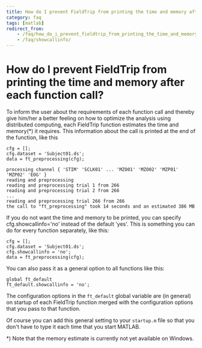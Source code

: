 ```yaml
---
title: How do I prevent FieldTrip from printing the time and memory after each function call?
category: faq
tags: [matlab]
redirect_from:
    - /faq/how_do_i_prevent_fieldtrip_from_printing_the_time_and_memory_after_each_function_call/
    - /faq/showcallinfo/
---
```


# How do I prevent FieldTrip from printing the time and memory after each function call?

To inform the user about the requirements of each function call and thereby give him/her a better feeling on how to optimize the analysis using distributed computing, each FieldTrip function estimates the time and memory(\*) it requires. This information about the call is printed at the end of the function, like this

    cfg = [];
    cfg.dataset = 'Subject01.ds';
    data = ft_preprocessing(cfg);

    processing channel { 'STIM' 'SCLK01' ... 'MZO01' 'MZO02' 'MZP01' 'MZP02' 'EOG' }
    reading and preprocessing
    reading and preprocessing trial 1 from 266
    reading and preprocessing trial 2 from 266
    ...
    reading and preprocessing trial 266 from 266
    the call to "ft_preprocessing" took 14 seconds and an estimated 386 MB

If you do not want the time and memory to be printed, you can specify cfg.showcallinfo='no' instead of the default 'yes'. This is something you can do for every function separately, like this:

    cfg = [];
    cfg.dataset = 'Subject01.ds';
    cfg.showcallinfo = 'no';
    data = ft_preprocessing(cfg);

You can also pass it as a general option to all functions like this:

    global ft_default
    ft_default.showcallinfo = 'no';

The configuration options in the `ft_default` global variable are (in general) on startup of each FieldTrip function merged with the configuration options that you pass to that function.

Of course you can add this general setting to your `startup.m` file so that you don't have to type it each time that you start MATLAB.

\*) Note that the memory estimate is currently not yet available on Windows.

